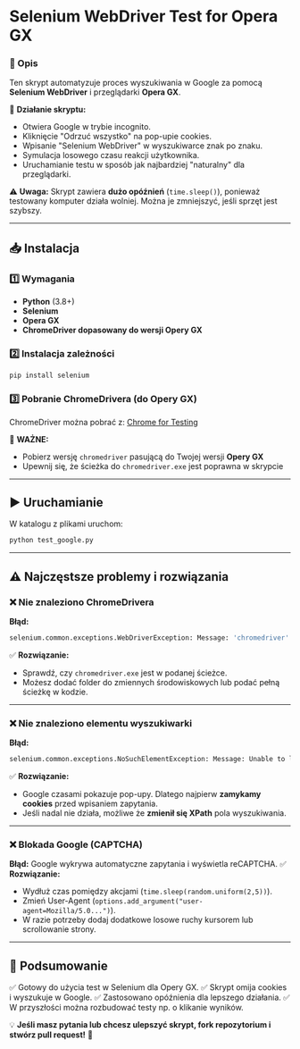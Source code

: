 # Selenium WebDriver Test for Opera GX

### 📌 Opis
Ten skrypt automatyzuje proces wyszukiwania w Google za pomocą **Selenium WebDriver** i przeglądarki **Opera GX**.

🚀 **Działanie skryptu:**
- Otwiera Google w trybie incognito.
- Kliknięcie "Odrzuć wszystko" na pop-upie cookies.
- Wpisanie "Selenium WebDriver" w wyszukiwarce znak po znaku.
- Symulacja losowego czasu reakcji użytkownika.
- Uruchamianie testu w sposób jak najbardziej "naturalny" dla przeglądarki.

⚠️ **Uwaga:** Skrypt zawiera **dużo opóźnień** (`time.sleep()`), ponieważ testowany komputer działa wolniej. Można je zmniejszyć, jeśli sprzęt jest szybszy.

---

## 📥 Instalacja

### 1️⃣ **Wymagania**
- **Python** (3.8+)
- **Selenium**
- **Opera GX**
- **ChromeDriver dopasowany do wersji Opery GX**

### 2️⃣ **Instalacja zależności**
```sh
pip install selenium
```

### 3️⃣ **Pobranie ChromeDrivera** (do Opery GX)
ChromeDriver można pobrać z: [Chrome for Testing](https://googlechromelabs.github.io/chrome-for-testing/)

📌 **WAŻNE:**
- Pobierz wersję `chromedriver` pasującą do Twojej wersji **Opery GX**
- Upewnij się, że ścieżka do `chromedriver.exe` jest poprawna w skrypcie

---

## ▶️ **Uruchamianie**
W katalogu z plikami uruchom:
```sh
python test_google.py
```

---

## ⚠️ **Najczęstsze problemy i rozwiązania**

### ❌ **Nie znaleziono ChromeDrivera**
**Błąd:**
```sh
selenium.common.exceptions.WebDriverException: Message: 'chromedriver' executable needs to be in PATH
```
✅ **Rozwiązanie:**
- Sprawdź, czy `chromedriver.exe` jest w podanej ścieżce.
- Możesz dodać folder do zmiennych środowiskowych lub podać pełną ścieżkę w kodzie.

---

### ❌ **Nie znaleziono elementu wyszukiwarki**
**Błąd:**
```sh
selenium.common.exceptions.NoSuchElementException: Message: Unable to locate element
```
✅ **Rozwiązanie:**
- Google czasami pokazuje pop-upy. Dlatego najpierw **zamykamy cookies** przed wpisaniem zapytania.
- Jeśli nadal nie działa, możliwe że **zmienił się XPath** pola wyszukiwania.

---

### ❌ **Blokada Google (CAPTCHA)**
**Błąd:** Google wykrywa automatyczne zapytania i wyświetla reCAPTCHA.
✅ **Rozwiązanie:**
- Wydłuż czas pomiędzy akcjami (`time.sleep(random.uniform(2,5))`).
- Zmień User-Agent (`options.add_argument("user-agent=Mozilla/5.0...")`).
- W razie potrzeby dodaj dodatkowe losowe ruchy kursorem lub scrollowanie strony.

---

## 📌 **Podsumowanie**
✅ Gotowy do użycia test w Selenium dla Opery GX. 
✅ Skrypt omija cookies i wyszukuje w Google.
✅ Zastosowano opóźnienia dla lepszego działania.
✅ W przyszłości można rozbudować testy np. o klikanie wyników.

💡 **Jeśli masz pytania lub chcesz ulepszyć skrypt, fork repozytorium i stwórz pull request!** 🚀
